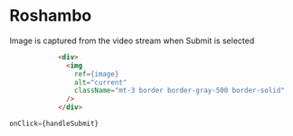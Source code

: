 # Roshambo

Image is captured from the video stream when Submit is selected

```html
            <div>
              <img
                ref={image}
                alt="current"
                className="mt-3 border border-gray-500 border-solid"
              />
            </div>
```

```javascript
onClick={handleSubmit}
```
